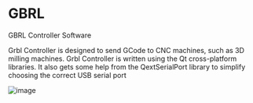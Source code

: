 # GBRL
GBRL Controller Software

Grbl Controller is designed to send GCode to CNC machines, such as 3D milling machines. Grbl Controller is written using the Qt cross-platform libraries. It also gets some help from the QextSerialPort library to simplify choosing the correct USB serial port

![image](https://i.postimg.cc/N0vM2x6v/GBRL-screenshot.jpg)

